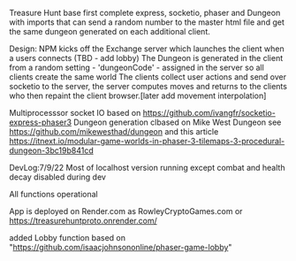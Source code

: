 Treasure Hunt base
first complete express, socketio, phaser and Dungeon with imports that can send
a random number to the master html file and get the same dungeon generated on each additional client.

Design: NPM kicks off the Exchange server which launches the client when a users connects
(TBD - add lobby)
The Dungeon is generated in the client from a random setting - 'dungeonCode' - assigned in the server so all clients create the same world
The clients collect user actions and send over socketio to the server, the server computes moves and returns to the clients who then repaint the client browser.[later add movement interpolation]

Multiprocesssor socket IO based on https://github.com/ivangfr/socketio-express-phaser3
Dungeon generation clbased on Mike West Dungeon see https://github.com/mikewesthad/dungeon
  and this article https://itnext.io/modular-game-worlds-in-phaser-3-tilemaps-3-procedural-dungeon-3bc19b841cd

DevLog:7/9/22
Most of localhost version running except combat and health decay disabled during dev

All functions operational

App is deployed on Render.com as RowleyCryptoGames.com or https://treasurehuntproto.onrender.com/

added Lobby function based on "https://github.com/isaacjohnsononline/phaser-game-lobby"


